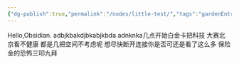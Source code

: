 ```yaml
---
{"dg-publish":true,"permalink":"/nodes/little-test/","tags":"gardenEntry"}
---
```


Hello,Obsidian.
adbjkbakdjbkabjkbda
adnknka几点开始白金卡把科技
大赛北京看不健康
都是几把空间不考虑呢
想尽快断开连接你是否可还是看了这么多
保险金的恐怖三叩九拜
